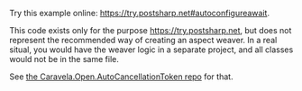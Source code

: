 Try this example online: https://try.postsharp.net#autoconfigureawait.

This code exists only for the purpose https://try.postsharp.net, but does not represent the recommended way of creating
an aspect weaver. In a real situal, you would have the weaver logic in a separate project, and all classes would not be in the same file.

See [the Caravela.Open.AutoCancellationToken repo](https://github.com/postsharp/Caravela.Open.AutoCancellationToken) for that.
